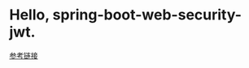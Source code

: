 # Hello, spring-boot-web-security-jwt.

[参考链接](https://blog.csdn.net/jpgzhu/article/details/105200598)
